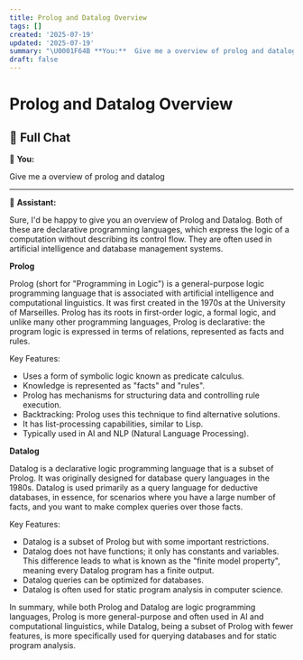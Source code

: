 ```yaml
---
title: Prolog and Datalog Overview
tags: []
created: '2025-07-19'
updated: '2025-07-19'
summary: "\U0001F64B **You:**  Give me a overview of prolog and datalog"
draft: false
---
```


# Prolog and Datalog Overview

## 🧠 Full Chat

🙋 **You:**

Give me a overview of prolog and datalog

---

🤖 **Assistant:**

Sure, I'd be happy to give you an overview of Prolog and Datalog. Both of these are declarative programming languages, which express the logic of a computation without describing its control flow. They are often used in artificial intelligence and database management systems.

**Prolog**

Prolog (short for "Programming in Logic") is a general-purpose logic programming language that is associated with artificial intelligence and computational linguistics. It was first created in the 1970s at the University of Marseilles. Prolog has its roots in first-order logic, a formal logic, and unlike many other programming languages, Prolog is declarative: the program logic is expressed in terms of relations, represented as facts and rules.

Key Features:
- Uses a form of symbolic logic known as predicate calculus.
- Knowledge is represented as "facts" and "rules".
- Prolog has mechanisms for structuring data and controlling rule execution.
- Backtracking: Prolog uses this technique to find alternative solutions.
- It has list-processing capabilities, similar to Lisp.
- Typically used in AI and NLP (Natural Language Processing).

**Datalog**

Datalog is a declarative logic programming language that is a subset of Prolog. It was originally designed for database query languages in the 1980s. Datalog is used primarily as a query language for deductive databases, in essence, for scenarios where you have a large number of facts, and you want to make complex queries over those facts.

Key Features:
- Datalog is a subset of Prolog but with some important restrictions.
- Datalog does not have functions; it only has constants and variables. This difference leads to what is known as the "finite model property", meaning every Datalog program has a finite output.
- Datalog queries can be optimized for databases.
- Datalog is often used for static program analysis in computer science.

In summary, while both Prolog and Datalog are logic programming languages, Prolog is more general-purpose and often used in AI and computational linguistics, while Datalog, being a subset of Prolog with fewer features, is more specifically used for querying databases and for static program analysis.